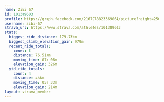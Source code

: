 ```yaml
---
name: Zibi 67
id: 101389603
profile: https://graph.facebook.com/2167978823369064/picture?height=256&width=256
username: zibi-67
strava_url: https://www.strava.com/athletes/101389603
stats:
  biggest_ride_distance: 179.73km
  biggest_climb_elevation_gain: 979m
  recent_ride_totals:
    count: 5
    distance: 76.51km
    moving_time: 07h 08m
    elevation_gain: 326m
  ytd_ride_totals:
    count: 4
    distance: 43km
    moving_time: 05h 33m
    elevation_gain: 214m
layout: strava_member
--- 
```


